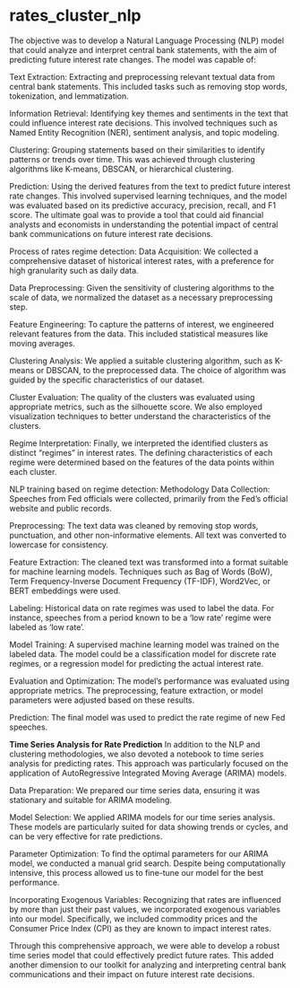 # rates_cluster_nlp

The objective was to develop a Natural Language Processing (NLP) model that could analyze and interpret central bank statements, with the aim of predicting future interest rate changes. The model was capable of:

Text Extraction: Extracting and preprocessing relevant textual data from central bank statements. This included tasks such as removing stop words, tokenization, and lemmatization.

Information Retrieval: Identifying key themes and sentiments in the text that could influence interest rate decisions. This involved techniques such as Named Entity Recognition (NER), sentiment analysis, and topic modeling.

Clustering: Grouping statements based on their similarities to identify patterns or trends over time. This was achieved through clustering algorithms like K-means, DBSCAN, or hierarchical clustering.

Prediction: Using the derived features from the text to predict future interest rate changes. This involved supervised learning techniques, and the model was evaluated based on its predictive accuracy, precision, recall, and F1 score. The ultimate goal was to provide a tool that could aid financial analysts and economists in understanding the potential impact of central bank communications on future interest rate decisions.

Process of rates regime detection:
Data Acquisition: We collected a comprehensive dataset of historical interest rates, with a preference for high granularity such as daily data.

Data Preprocessing: Given the sensitivity of clustering algorithms to the scale of data, we normalized the dataset as a necessary preprocessing step.

Feature Engineering: To capture the patterns of interest, we engineered relevant features from the data. This included statistical measures like moving averages.

Clustering Analysis: We applied a suitable clustering algorithm, such as K-means or DBSCAN, to the preprocessed data. The choice of algorithm was guided by the specific characteristics of our dataset.

Cluster Evaluation: The quality of the clusters was evaluated using appropriate metrics, such as the silhouette score. We also employed visualization techniques to better understand the characteristics of the clusters.

Regime Interpretation: Finally, we interpreted the identified clusters as distinct “regimes” in interest rates. The defining characteristics of each regime were determined based on the features of the data points within each cluster.

NLP training based on regime detection: Methodology
Data Collection: Speeches from Fed officials were collected, primarily from the Fed’s official website and public records.

Preprocessing: The text data was cleaned by removing stop words, punctuation, and other non-informative elements. All text was converted to lowercase for consistency.

Feature Extraction: The cleaned text was transformed into a format suitable for machine learning models. Techniques such as Bag of Words (BoW), Term Frequency-Inverse Document Frequency (TF-IDF), Word2Vec, or BERT embeddings were used.

Labeling: Historical data on rate regimes was used to label the data. For instance, speeches from a period known to be a ‘low rate’ regime were labeled as ‘low rate’.

Model Training: A supervised machine learning model was trained on the labeled data. The model could be a classification model for discrete rate regimes, or a regression model for predicting the actual interest rate.

Evaluation and Optimization: The model’s performance was evaluated using appropriate metrics. The preprocessing, feature extraction, or model parameters were adjusted based on these results.

Prediction: The final model was used to predict the rate regime of new Fed speeches.

**Time Series Analysis for Rate Prediction**
In addition to the NLP and clustering methodologies, we also devoted a notebook to time series analysis for predicting rates. This approach was particularly focused on the application of AutoRegressive Integrated Moving Average (ARIMA) models.

Data Preparation: We prepared our time series data, ensuring it was stationary and suitable for ARIMA modeling.

Model Selection: We applied ARIMA models for our time series analysis. These models are particularly suited for data showing trends or cycles, and can be very effective for rate predictions.

Parameter Optimization: To find the optimal parameters for our ARIMA model, we conducted a manual grid search. Despite being computationally intensive, this process allowed us to fine-tune our model for the best performance.

Incorporating Exogenous Variables: Recognizing that rates are influenced by more than just their past values, we incorporated exogenous variables into our model. Specifically, we included commodity prices and the Consumer Price Index (CPI) as they are known to impact interest rates.

Through this comprehensive approach, we were able to develop a robust time series model that could effectively predict future rates. This added another dimension to our toolkit for analyzing and interpreting central bank communications and their impact on future interest rate decisions.